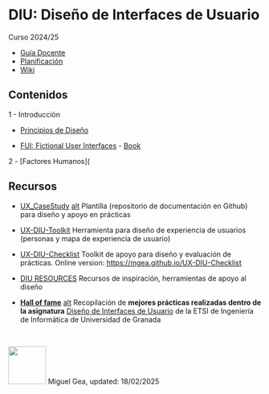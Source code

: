 # DIU: Diseño de Interfaces de Usuario 

Curso 2024/25

* [Guía Docente](GuiaDocente.md)
* [Planificación](planificacion.md)
* [Wiki](https://github.com/mgea/DIU/wiki)
  
## Contenidos

1 - Introducción 

* [Principios de Diseño](https://excalidraw.com/#json=Te-VfGEuXlndsuY6sCTRB,046qapc4yU1q3JDwhXBkGQ) 



* [FUI: Fictional User Interfaces](https://www.hudsandguis.com/) - [Book](https://www.hudsandguis.com/fui)


2 - [Factores Humanos](


## Recursos 

* [UX_CaseStudy](https://github.com/mgea/UX_CaseStudy) [alt](https://mgea.github.io/UX_CaseStudy/) Plantilla (repositorio de documentación en Github) para diseño y apoyo en prácticas 
* [UX-DIU-Toolkit](https://github.com/mgea/UX-DIU-Toolkit) Herramienta para diseño de experiencia de usuarios (personas y mapa de experiencia de usuario)
* [UX-DIU-Checklist](https://github.com/mgea/UX-DIU-Checklist) Toolkit de apoyo para diseño y evaluación de prácticas. Online version: https://mgea.github.io/UX-DIU-Checklist 
* [DIU RESOURCES](https://github.com/mgea/UX_CaseStudy/blob/master/DIU_Recursos.md) Recursos de inspiración, herramientas de apoyo al diseño 

* [**Hall of fame**](./hall_of_fame/README.md) [alt](https://mgea.github.io/DIU/#/hall_of_fame/)
  Recopilación de **mejores prácticas realizadas dentro de la asignatura** [Diseño de Interfaces de Usuario](https://lsi.ugr.es/lsi/node/969) de la ETSI de Ingeniería de Informática de Universidad de Granada






<br> 

<img src="https://mirrors.creativecommons.org/presskit/buttons/88x31/png/by-nc-sa.png"  width="75" > Miguel Gea, updated: 18/02/2025


